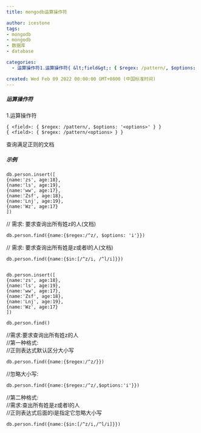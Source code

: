 ```yaml
---
title: mongodb运算操作符

author: icestone
tags:
- mongodb
- mongodb
- 数据库
- database

categories:  
  - 运算操作符1.运算操作符{ &lt;field&gt;: { $regex: /pattern/, $options: '&lt;options&gt;' } }{ &lt;field&gt;: { $regex: /pattern/&lt;options&gt; } }查询满足正则的文档示例db.person.insert([{name:'zs', age:18},{name:'ls', age:19},{name:'ww', age:17},{name:'Zsf', age:18}  

created: Wed Feb 09 2022 00:00:00 GMT+0800 (中国标准时间)
---
```

##### 运算操作符

1.运算操作符

    { <field>: { $regex: /pattern/, $options: '<options>' } }
    { <field>: { $regex: /pattern/<options> } }
    

查询满足正则的文档

##### 示例

    db.person.insert([
    {name:'zs', age:18},
    {name:'ls', age:19},
    {name:'ww', age:17},
    {name:'Zsf', age:18},
    {name:'Lnj', age:19},
    {name:'Wz', age:17}
    ])
    

// 需求: 要求查询出所有姓z的人(文档)

    db.person.find({name:{$regex:/^z/, $options: 'i'}})
    

// 需求: 要求查询出所有姓是z或者l的人(文档)

    db.person.find({name:{$in:[/^z/i, /^l/i]}})
    

    db.person.insert([
    {name:'zs', age:18},
    {name:'ls', age:19},
    {name:'ww', age:17},
    {name:'Zsf', age:18},
    {name:'Lnj', age:19},
    {name:'Wz', age:17}
    ])
    
    db.person.find()
    

//需求:要求查询出所有姓z的人  
//第一种格式:  
//正则表达式默认区分大小写

    db.person.find({name:{$regex:/^z/}})
    

//忽略大小写:

    db.person.find({name:{$regex:/^z/,$options:'i'}})
    

//第二种格式:  
//需求:查出所有姓是z或者l的人  
//正则表达式后面的i是指定它忽略大小写

    db.person.find({name:{$in:[/^z/i,/^l/i]}})